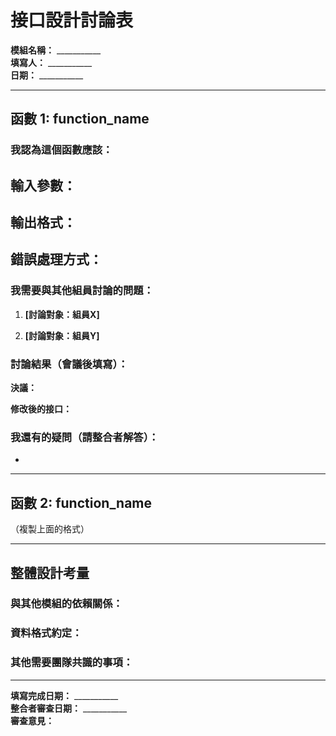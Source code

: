 # 接口設計討論表

**模組名稱：** ___________  
**填寫人：** ___________  
**日期：** ___________

---

## 函數 1: function_name

### 我認為這個函數應該：

**輸入參數：**
- 

**輸出格式：**
- 

**錯誤處理方式：**
- 

### 我需要與其他組員討論的問題：

1. **[討論對象：組員X]** 


2. **[討論對象：組員Y]** 


### 討論結果（會議後填寫）：

**決議：**


**修改後的接口：**


### 我還有的疑問（請整合者解答）：

-

---

## 函數 2: function_name

（複製上面的格式）

---

## 整體設計考量

### 與其他模組的依賴關係：


### 資料格式約定：


### 其他需要團隊共識的事項：


---

**填寫完成日期：** ___________  
**整合者審查日期：** ___________  
**審查意見：**